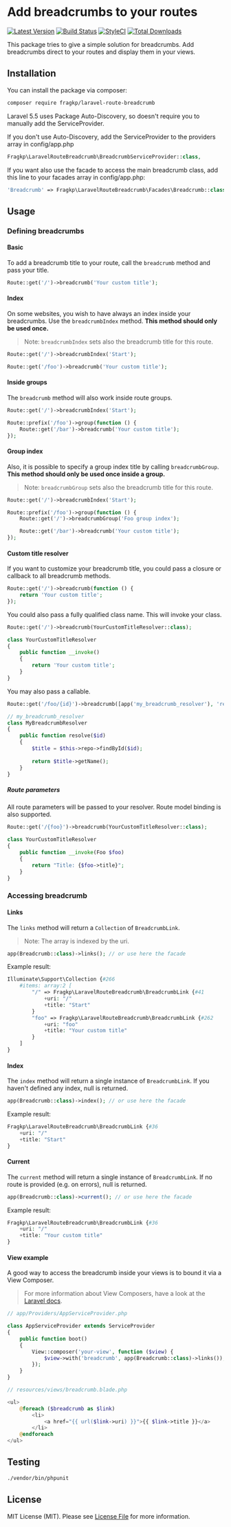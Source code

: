 # Add breadcrumbs to your routes

[![Latest Version](https://img.shields.io/github/release/fragkp/laravel-route-breadcrumb.svg?style=flat-square)](https://github.com/fragkp/laravel-route-breadcrumb/releases)
[![Build Status](https://img.shields.io/travis/fragkp/laravel-route-breadcrumb/master.svg?style=flat-square)](https://travis-ci.org/fragkp/laravel-route-breadcrumb)
[![StyleCI](https://styleci.io/repos/133180300/shield)](https://styleci.io/repos/133180300)
[![Total Downloads](https://img.shields.io/packagist/dt/fragkp/laravel-route-breadcrumb.svg?style=flat-square)](https://packagist.org/packages/fragkp/laravel-route-breadcrumb)

This package tries to give a simple solution for breadcrumbs. Add breadcrumbs direct to your routes and display them in your views.

## Installation

You can install the package via composer:

```bash
composer require fragkp/laravel-route-breadcrumb
```

Laravel 5.5 uses Package Auto-Discovery, so doesn't require you to manually add the ServiceProvider.

If you don't use Auto-Discovery, add the ServiceProvider to the providers array in config/app.php

```php
Fragkp\LaravelRouteBreadcrumb\BreadcrumbServiceProvider::class,
```

If you want also use the facade to access the main breadcrumb class, add this line to your facades array in config/app.php:

```php
'Breadcrumb' => Fragkp\LaravelRouteBreadcrumb\Facades\Breadcrumb::class,
```

## Usage

### Defining breadcrumbs

#### Basic

To add a breadcrumb title to your route, call the `breadcrumb` method and pass your title. 
```php
Route::get('/')->breadcrumb('Your custom title');
```

#### Index

On some websites, you wish to have always an index inside your breadcrumbs. Use the `breadcrumbIndex` method.
**This method should only be used once.**
> Note: `breadcrumbIndex` sets also the breadcrumb title for this route.
```php
Route::get('/')->breadcrumbIndex('Start');

Route::get('/foo')->breadcrumb('Your custom title');
```

#### Inside groups

The `breadcrumb` method will also work inside route groups.
```php
Route::get('/')->breadcrumbIndex('Start');

Route::prefix('/foo')->group(function () {
    Route::get('/bar')->breadcrumb('Your custom title');
});
```

#### Group index

Also, it is possible to specify a group index title by calling `breadcrumbGroup`.
**This method should only be used once inside a group.**
> Note: `breadcrumbGroup` sets also the breadcrumb title for this route.
```php
Route::get('/')->breadcrumbIndex('Start');

Route::prefix('/foo')->group(function () {
    Route::get('/')->breadcrumbGroup('Foo group index');

    Route::get('/bar')->breadcrumb('Your custom title');
});
```

#### Custom title resolver

If you want to customize your breadcrumb title, you could pass a closure or callback to all breadcrumb methods.
```php
Route::get('/')->breadcrumb(function () {
    return 'Your custom title';
});
```

You could also pass a fully qualified class name. This will invoke your class.
```php
Route::get('/')->breadcrumb(YourCustomTitleResolver::class);

class YourCustomTitleResolver
{
    public function __invoke()
    {
        return 'Your custom title';
    }
}
```

You may also pass a callable.
```php
Route::get('/foo/{id}')->breadcrumb([app('my_breadcrumb_resolver'), 'resolve']);

// my_breadcrumb_resolver
class MyBreadcrumbResolver
{
    public function resolve($id)
    {
        $title = $this->repo->findById($id);
        
        return $title->getName();
    }
}
```

##### Route parameters

All route parameters will be passed to your resolver. Route model binding is also supported.
```php
Route::get('/{foo}')->breadcrumb(YourCustomTitleResolver::class);

class YourCustomTitleResolver
{
    public function __invoke(Foo $foo)
    {
        return "Title: {$foo->title}";
    }
}
```

### Accessing breadcrumb

#### Links

The `links` method will return a `Collection` of `BreadcrumbLink`.
> Note: The array is indexed by the uri.
```php
app(Breadcrumb::class)->links(); // or use here the facade
```
Example result:
```php
Illuminate\Support\Collection {#266
    #items: array:2 [
        "/" => Fragkp\LaravelRouteBreadcrumb\BreadcrumbLink {#41
            +uri: "/"
            +title: "Start"
        }
        "foo" => Fragkp\LaravelRouteBreadcrumb\BreadcrumbLink {#262
            +uri: "foo"
            +title: "Your custom title"
        }
    ]
}
```

#### Index

The `index` method will return a single instance of `BreadcrumbLink`. If you haven't defined any index, null is returned.
```php
app(Breadcrumb::class)->index(); // or use here the facade
```
Example result:
```php
Fragkp\LaravelRouteBreadcrumb\BreadcrumbLink {#36
    +uri: "/"
    +title: "Start"
}
```

#### Current

The `current` method will return a single instance of `BreadcrumbLink`. If no route is provided (e.g. on errors), null is returned.
```php
app(Breadcrumb::class)->current(); // or use here the facade
```
Example result:
```php
Fragkp\LaravelRouteBreadcrumb\BreadcrumbLink {#36
    +uri: "/"
    +title: "Your custom title"
}
```

#### View example

A good way to access the breadcrumb inside your views is to bound it via a View Composer.
> For more information about View Composers, have a look at the [Laravel docs](https://laravel.com/docs/5.6/views#view-composers).
```php
// app/Providers/AppServiceProvider.php

class AppServiceProvider extends ServiceProvider
{
    public function boot()
    {
        View::composer('your-view', function ($view) {
            $view->with('breadcrumb', app(Breadcrumb::class)->links());
        });
    }
}
```
```php
// resources/views/breadcrumb.blade.php

<ul>
    @foreach ($breadcrumb as $link)
        <li>
            <a href="{{ url($link->uri) }}">{{ $link->title }}</a>
        </li>
    @endforeach
</ul>
```

## Testing

``` bash
./vendor/bin/phpunit
```

## License

MIT License (MIT). Please see [License File](LICENSE.md) for more information.
